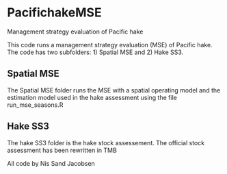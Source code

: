 # PacifichakeMSE
Management strategy evaluation of Pacific hake

This code runs a management strategy evaluation (MSE) of Pacific hake. The code has two subfolders: 1) Spatial MSE and 2) Hake SS3. 

## Spatial MSE 
The Spatial MSE folder runs the MSE with a spatial operating model and the estimation model used in the hake assessment using the file run_mse_seasons.R

## Hake SS3
The hake SS3 folder is the hake stock assessement. The official stock assessment has been rewritten in TMB 


All code by Nis Sand Jacobsen
